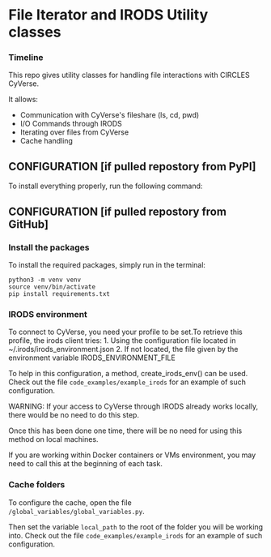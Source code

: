 # File Iterator and IRODS Utility classes

### Timeline
This repo gives utility classes for handling file interactions with CIRCLES CyVerse.

It allows:
- Communication with CyVerse's fileshare (ls, cd, pwd)
- I/O Commands through IRODS
- Iterating over files from CyVerse
- Cache handling


## CONFIGURATION [if pulled repostory from PyPI]

To install everything properly, run the following command:



## CONFIGURATION [if pulled repostory from GitHub]

### Install the packages

To install the required packages, simply run in the terminal:
```
python3 -m venv venv
source venv/bin/activate
pip install requirements.txt
```


### IRODS environment

To connect to CyVerse, you need your profile to be set.To retrieve this profile, the irods client tries:
    1. Using the configuration file located in ~/.irods/irods_environment.json
    2. If not located, the file given by the environment variable IRODS_ENVIRONMENT_FILE

To help in this configuration, a method, create_irods_env() can be used.
Check out the file ```code_examples/example_irods``` for an example of such configuration.

WARNING: If your access to CyVerse through IRODS already works locally, there would be no need to do this step.

Once this has been done one time, there will be no need for using this method on local machines.

If you are working within Docker containers or VMs environment, you may need to call this at the beginning of each task.


### Cache folders

To configure the cache, open the file ```/global_variables/global_variables.py```.

Then set the variable ```local_path``` to the root of the folder you will be working into.
Check out the file ```code_examples/example_irods``` for an example of such configuration.










